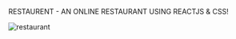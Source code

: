 RESTAURENT - AN ONLINE RESTAURANT USING REACTJS & CSS!




![restaurant](https://github.com/user-attachments/assets/f6e5a34c-0917-4f3a-93d2-5540ef22cab2)
